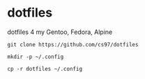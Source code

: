 # dotfiles

dotfiles 4 my Gentoo, Fedora, Alpine

```
git clone https://github.com/cs97/dotfiles
```

```
mkdir -p ~/.config
```

```
cp -r dotfiles ~/.config
```

